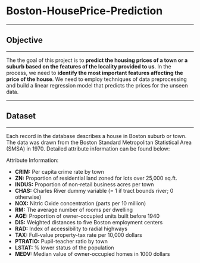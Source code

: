 # Boston-HousePrice-Prediction
-------------------------------
## **Objective**
-------------------------------

The the goal of this project is to **predict the housing prices of a town or a suburb based on the features of the locality provided to us**. In the process, we need to **identify the most important features affecting the price of the house**. We need to employ techniques of data preprocessing and build a linear regression model that predicts the prices for the unseen data.

----------------------------
## **Dataset**
---------------------------

Each record in the database describes a house in Boston suburb or town. The data was drawn from the Boston Standard Metropolitan Statistical Area (SMSA) in 1970. Detailed attribute information can be found below:

Attribute Information:

- **CRIM:** Per capita crime rate by town
- **ZN:** Proportion of residential land zoned for lots over 25,000 sq.ft.
- **INDUS:** Proportion of non-retail business acres per town
- **CHAS:** Charles River dummy variable (= 1 if tract bounds river; 0 otherwise)
- **NOX:** Nitric Oxide concentration (parts per 10 million)
- **RM:** The average number of rooms per dwelling
- **AGE:** Proportion of owner-occupied units built before 1940
- **DIS:** Weighted distances to five Boston employment centers
- **RAD:** Index of accessibility to radial highways
- **TAX:** Full-value property-tax rate per 10,000 dollars
- **PTRATIO:** Pupil-teacher ratio by town
- **LSTAT:** % lower status of the population
- **MEDV:** Median value of owner-occupied homes in 1000 dollars
